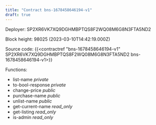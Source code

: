 ```yaml
---
title: "Contract bns-1678458646194-v1"
draft: true
---
```

Deployer: SP2XR6VK7XQ9DGHMBPTQS8F2WQ08M6G8N3FTA5ND2


 



Block height: 98025 (2023-03-10T14:42:19.000Z)

Source code: {{<contractref "bns-1678458646194-v1" SP2XR6VK7XQ9DGHMBPTQS8F2WQ08M6G8N3FTA5ND2 bns-1678458646194-v1>}}

Functions:

* list-name _private_
* to-bool-response _private_
* change-price _public_
* purchase-name _public_
* unlist-name _public_
* get-current-name _read_only_
* get-listing _read_only_
* is-admin _read_only_
